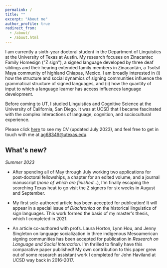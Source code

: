```yaml
---
permalink: /
title: ""
excerpt: "About me"
author_profile: true
redirect_from: 
  - /about/
  - /about.html
---
```


I am currently a sixth-year doctoral student in the Department of Linguistics at the University of Texas at Austin. My research focuses on Zinacantec Family Homesign ("Z sign"), a signed language developed by three deaf siblings and their hearing extended family members in Zinacantán, a Tsotsil Maya community of highland Chiapas, Mexico. I am broadly interested in (i) how the structure and social dynamics of signing communities influence the grammatical structure of signed languages, and (ii) how the quantity of input to which a language learner has access influences language development.

Before coming to UT, I studied Linguistics and Cognitive Science at the University of California, San Diego. It was at UCSD that I became fascinated with the complex interactions of language, cognition, and sociocultural experience.

Please click [here](https://austin-german.github.io/files/CV_AustinGerman.pdf) to see my CV (updated July 2023), and feel free to get in touch with me at ag68349@utexas.edu.


## What's new?
_Summer 2023_
* After spending all of May through July working two applications for post-doctoral fellowships, a chapter for an edited volume, and a journal manuscript (_none of which are finished..._), I'm finally escaping the scorching Texas heat to go visit the Z signers for six weeks in August and September.
  
* My first sole-authored article has been accepted for publication! It will appear in a special issue of _Diachronica_ on the historical linguistics of sign languages. This work formed the basis of my master's thesis, which I completed in 2021.
  
* An article co-authored with profs. Laura Horton, Lynn Hou, and Jenny Singleton on language socialization in three indigenous Mesoamerican signing communities has been accepted for publication in _Research on Language and Social Interaction_. I'm thrilled to finally have this comparative paper published! My own contribution to this paper grew out of some research assistant work I completed for John Haviland at UCSD way back in 2016-2017.
